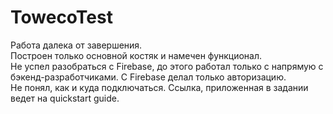 # TowecoTest

Работа далека от завершения.<br>
Построен только основной костяк и намечен функционал.<br>
Не успел разобраться с Firebase, до этого работал только с напрямую с бэкенд-разработчиками. С Firebase делал только авторизацию.<br>
Не понял, как и куда подключаться. Ссылка, приложенная в задании ведет на quickstart guide.